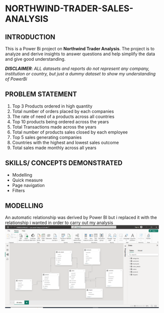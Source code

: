 # NORTHWIND-TRADER-SALES-ANALYSIS

## INTRODUCTION
This is a Power Bi project on **Northwind Trader Analysis**. The project is to analyze and derive insights to answer  questions and help simplify the data and give good understanding.

**_DISCLAIMER_**: _ALL datasets and reports do not represent any company, institution or country, but just a dummy dataset to show my understanding of PowerBi_

## PROBLEM STATEMENT
1. Top 3 Products ordered in high quantity
2. Total number of orders placed by each companies
3. The rate of need of a products across all countries
4. Top 10 products being ordered across the years
5. Total Transactions made across the years
6. Total number of products sales closed by each employee
7. Top 5 sales generating companies
8. Countries with the highest and lowest sales outcome
9. Total sales made monthly across all years 

## SKILLS/ CONCEPTS DEMONSTRATED 
- Modelling
- Quick measure
- Page navigation
- Filters

## MODELLING
An automatic relationship was derived by Power BI but i replaced it with the relationship i wanted in order to carry out my analysis
![Model View](https://github.com/Dhevyoung/NORTHWIND-TRADER-SALES-ANALYSIS/blob/main/Model%20View.png)

  
